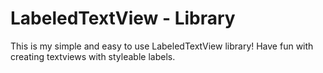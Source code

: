 # LabeledTextView - Library
This is my simple and easy to use  LabeledTextView library!
Have fun with creating textviews with styleable labels.

